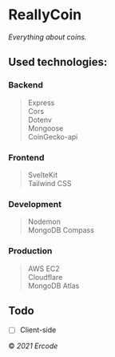 # ReallyCoin
*Everything about coins.*

## Used technologies:
### Backend
> Express \
Cors \
Dotenv \
Mongoose \
CoinGecko-api

### Frontend
> SvelteKit \
Tailwind CSS

### Development
> Nodemon \
> MongoDB Compass

### Production
> AWS EC2\
Cloudflare \
MongoDB Atlas

## Todo
  * [ ] Client-side

&copy; *2021 Ercode*
